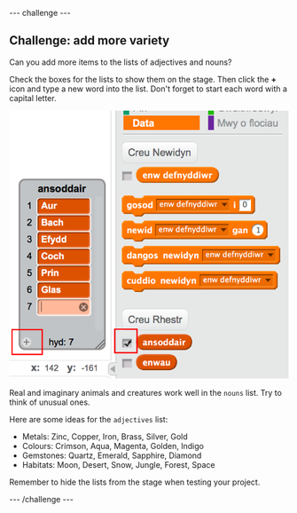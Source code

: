 \--- challenge \---

## Challenge: add more variety

Can you add more items to the lists of adjectives and nouns?

Check the boxes for the lists to show them on the stage. Then click the **+** icon and type a new word into the list. Don't forget to start each word with a capital letter.

![screenshot](images/usernames-add.png)

Real and imaginary animals and creatures work well in the `nouns` list. Try to think of unusual ones.

Here are some ideas for the `adjectives` list:

+ Metals: Zinc, Copper, Iron, Brass, Silver, Gold
+ Colours: Crimson, Aqua, Magenta, Golden, Indigo
+ Gemstones: Quartz, Emerald, Sapphire, Diamond
+ Habitats: Moon, Desert, Snow, Jungle, Forest, Space

Remember to hide the lists from the stage when testing your project.

\--- /challenge \---